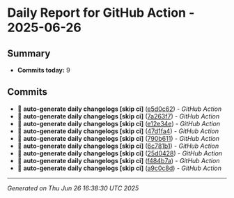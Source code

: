 # Daily Report for GitHub Action - 2025-06-26

## Summary
- **Commits today:** 9

## Commits

- 🔧 **auto-generate daily changelogs [skip ci]** ([e5d0c62](../../commit/e5d0c62)) - *GitHub Action*
- 🔧 **auto-generate daily changelogs [skip ci]** ([7a263f7](../../commit/7a263f7)) - *GitHub Action*
- 🔧 **auto-generate daily changelogs [skip ci]** ([e12e34e](../../commit/e12e34e)) - *GitHub Action*
- 🔧 **auto-generate daily changelogs [skip ci]** ([47d1fa4](../../commit/47d1fa4)) - *GitHub Action*
- 🔧 **auto-generate daily changelogs [skip ci]** ([790b611](../../commit/790b611)) - *GitHub Action*
- 🔧 **auto-generate daily changelogs [skip ci]** ([6c781b1](../../commit/6c781b1)) - *GitHub Action*
- 🔧 **auto-generate daily changelogs [skip ci]** ([25d0428](../../commit/25d0428)) - *GitHub Action*
- 🔧 **auto-generate daily changelogs [skip ci]** ([f484b7a](../../commit/f484b7a)) - *GitHub Action*
- 🔧 **auto-generate daily changelogs [skip ci]** ([a9c0c8d](../../commit/a9c0c8d)) - *GitHub Action*

---
*Generated on Thu Jun 26 16:38:30 UTC 2025*
